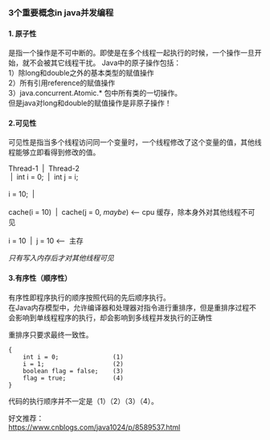 ### 3个重要概念in java并发编程
#### 1. 原子性
是指一个操作是不可中断的。即使是在多个线程一起执行的时候，一个操作一旦开始，就不会被其它线程干扰。
Java中的原子操作包括：  
1）除long和double之外的基本类型的赋值操作  
2）所有引用reference的赋值操作  
3）java.concurrent.Atomic.* 包中所有类的一切操作。  
但是java对long和double的赋值操作是非原子操作！  

#### 2.可见性
可见性是指当多个线程访问同一个变量时，一个线程修改了这个变量的值，其他线程能够立即看得到修改的值。  

Thread-1            &nbsp;|&nbsp;          Thread-2  
                    &nbsp;|&nbsp;
int i = 0;          &nbsp;|&nbsp;          int j = i;  
                    &nbsp;&nbsp;  
i = 10;             &nbsp;|&nbsp;  
                    &nbsp;&nbsp;  
cache(i = 10)       &nbsp;|&nbsp;          cache(j = 0, _maybe_)          <-- cpu 缓存，除本身外对其他线程不可见  
                    &nbsp;&nbsp;  
i = 10              &nbsp;|&nbsp;          j = 10                         <--  主存   

*只有写入内存后才对其他线程可见*

#### 3.有序性（顺序性）
有序性即程序执行的顺序按照代码的先后顺序执行。  
在Java内存模型中，允许编译器和处理器对指令进行重排序，但是重排序过程不会影响到单线程程序的执行，却会影响到多线程并发执行的正确性  

重排序只要求最终一致性。
```$xslt
{
    int i = 0;               (1)
    i = 1;                   (2)
    boolean flag = false;    (3)
    flag = true;             (4)
}
```
代码的执行顺序并不一定是（1）（2）（3）（4）。


好文推荐：  
https://www.cnblogs.com/java1024/p/8589537.html

